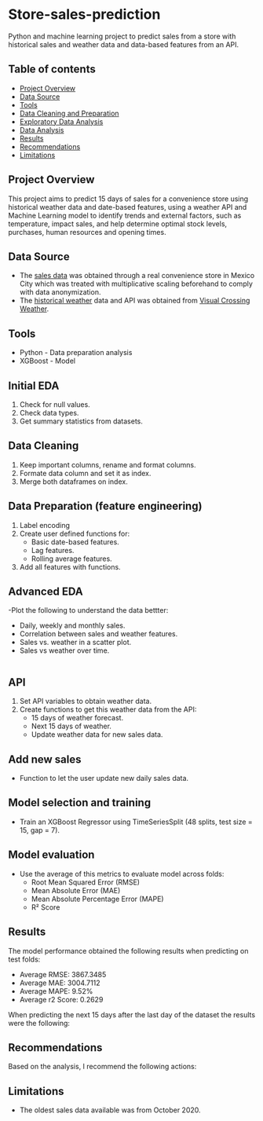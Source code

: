 # Store-sales-prediction
Python and machine learning project to predict sales from a store with historical sales and weather data and data-based features from an API.

## Table of contents

- [Project Overview](#project-overview)
- [Data Source](#data-source)
- [Tools](#tools)
- [Data Cleaning and Preparation](#data-cleaning-and-preparation)
- [Exploratory Data Analysis](#exploratory-data-analysis)
- [Data Analysis](#data-analysis)
- [Results](#results)
- [Recommendations](#recommendations)
- [Limitations](#limitations)


## Project Overview 

This project aims to predict 15 days of sales for a convenience store using historical weather data and date-based features, using a weather API and Machine Learning model to identify trends and external factors, such as temperature, impact sales, and help determine optimal stock levels, purchases, human resources and opening times.


## Data Source

- The [sales data](https://github.com/diegoislasm/Store-sales-prediction/blob/main/store_sales.csv) was obtained through a real convenience store in Mexico City which was treated with multiplicative scaling beforehand to comply with data anonymization.
- The [historical weather](https://github.com/diegoislasm/Store-sales-prediction/blob/main/weather_mexico_city.csv) data and API was obtained from [Visual Crossing Weather](https://www.visualcrossing.com/). 


## Tools

- Python - Data preparation analysis
- XGBoost - Model

## Initial EDA

1. Check for null values.
2. Check data types.
3. Get summary statistics from datasets.

## Data Cleaning

1. Keep important columns, rename and format columns. 
2. Formate data column and set it as index.
3. Merge both dataframes on index.

## Data Preparation (feature engineering)

1. Label encoding
2. Create user defined functions for:
   - Basic date-based features.
   - Lag features.
   - Rolling average features.
3. Add all features with functions.


## Advanced EDA

-Plot the following to understand the data bettter:
   - Daily, weekly and monthly sales.
   - Correlation between sales and weather features.
   - Sales vs. weather in a scatter plot.
   - Sales vs weather over time.

```sql

```
## API

1. Set API variables to obtain weather data.
2. Create functions to get this weather data from the API:
   - 15 days of weather forecast.
   - Next 15 days of weather.
   - Update weather data for new sales data.

## Add new sales

- Function to let the user update new daily sales data.

## Model selection and training

- Train an XGBoost Regressor using TimeSeriesSplit (48 splits, test size = 15, gap = 7).

## Model evaluation

- Use the average of this metrics to evaluate model across folds:
   - Root Mean Squared Error (RMSE)
   - Mean Absolute Error (MAE)
   - Mean Absolute Percentage Error (MAPE)
   - R² Score

## Results

The model performance obtained the following results when predicting on test folds:

- Average RMSE: 3867.3485
- Average MAE: 3004.7112
- Average MAPE: 9.52%
- Average r2 Score: 0.2629

When predicting the next 15 days after the last day of the dataset the results were the following:


## Recommendations

Based on the analysis, I recommend the following actions:

## Limitations

- The oldest sales data available was from October 2020. 
